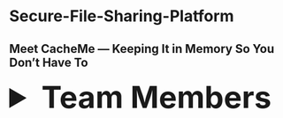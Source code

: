 # Secure-File-Sharing-Platform


## Meet CacheMe — Keeping It in Memory So You Don’t Have To

<details>
  <summary style="font-size: 55px;"><b>Team Members</b></summary>
<table style="border: 1px solid #ddd; width: 100%; font-family: Arial, sans-serif; border-collapse: collapse;">
  
  <tr style="border-bottom: 1px solid #ddd;">
    <td style="vertical-align: top; width: 30%; padding: 20px; text-align: center;">
      <img src="assets/team/philemon.jpeg" width="1500" height="auto" style="border-radius: 50%; border: 2px solid #ddd;">
    </td>
    <td style="vertical-align: top; width: 70%; padding: 20px;">
      <h2 style="font-size: 24px; margin: 0 0 10px;"><b>Philemon Muleya</b></h2>
      <b style="font-size: 18px; color: #555;">System Architect and Integration Engineer</b>
      <p style="font-size: 16px; color: #333; line-height: 1.5;">
       <br> I'm a third-year Information Knowledge Systems student with experience in systems programming, real-time mobile AI, and full-stack development. I’ve built optimized apps using C++, Java, and Go, and developed secure APIs and interfaces with Node.js, Vue, and Tailwind.
        <br><br>
        <b style="font-size: 16px;">Technologies & Tools Used</b><br><br>
        <a href="#"><img src="https://skillicons.dev/icons?i=c" /></a>
        <a href="#"><img src="https://skillicons.dev/icons?i=cpp" /></a>
        <a href="#"><img src="https://skillicons.dev/icons?i=cs" /></a>
        <a href="#"><img src="https://skillicons.dev/icons?i=java" /></a>
        <a href="#"><img src="https://skillicons.dev/icons?i=php" /></a>
        <a href="#"><img src="https://skillicons.dev/icons?i=laravel" /></a>
        <a href="#"><img src="https://skillicons.dev/icons?i=react" /></a>
        <a href="#"><img src="https://skillicons.dev/icons?i=vue" /></a>
        <a href="#"><img src="https://skillicons.dev/icons?i=angular" /></a>
<!--         <a href="#"><img src="https://skillicons.dev/icons?i=ionic" /></a> -->
        <a href="#"><img src="https://skillicons.dev/icons?i=nodejs" /></a>
        <a href="#"><img src="https://skillicons.dev/icons?i=express" /></a>
        <br><br>
        <b style="font-size: 16px;">Profile Links</b><br>
      </p>
      <a href="https://www.linkedin.com/in/philemon-m-9a0a50268/" target="_blank" style="margin-right: 10px;">
        <img src="https://skillicons.dev/icons?i=linkedin" alt="LinkedIn" width="40" height="40">
      </a>
      <a href="https://github.com/PLM-18" target="_blank">
        <img src="https://skillicons.dev/icons?i=github" alt="GitHub" width="40" height="40">
      </a>
    </td>
  </tr>
  
  <tr style="border-bottom: 1px solid #ddd;">
    <td style="vertical-align: top; width: 30%; padding: 20px; text-align: center;">
      <img src="assets/team/sibusiso.jpeg" width="1500" height="auto" style="border-radius: 50%; border: 2px solid #ddd;">
    </td>
    <td style="vertical-align: top; width: 70%; padding: 20px;">
      <h2 style="font-size: 24px; margin: 0 0 10px;"><b>Sibusiso Zotwayo</b></h2>
      <b style="font-size: 18px; color: #555;">System Architect, DevOps, Integration, Services, and Testing Engineer</b>
      <p style="font-size: 16px; color: #333; line-height: 1.5;">
        <br> Full-stack developer focused on learning through teamwork and growing in software testing. Enthusiastic, collaborative, and committed to continuous improvement.
        <br><br>
        <b style="font-size: 16px;">Technologies & Tools Used</b><br><br>
        <a href="#"><img src="https://skillicons.dev/icons?i=cpp" /></a>
        <a href="#"><img src="https://skillicons.dev/icons?i=java" /></a>
        <a href="#"><img src="https://skillicons.dev/icons?i=js" /></a>
        <a href="#"><img src="https://skillicons.dev/icons?i=ts" /></a>
        <a href="#"><img src="https://skillicons.dev/icons?i=php" /></a>
        <a href="#"><img src="https://skillicons.dev/icons?i=html" /></a>
        <a href="#"><img src="https://skillicons.dev/icons?i=css" /></a>
        <a href="#"><img src="https://skillicons.dev/icons?i=mongodb" /></a>
        <a href="#"><img src="https://skillicons.dev/icons?i=mysql" /></a>
        <a href="#"><img src="https://skillicons.dev/icons?i=nodejs" /></a>
        <a href="#"><img src="https://skillicons.dev/icons?i=express" /></a>
        <br><br>
        <b style="font-size: 16px;">Profile Links</b><br>
      </p>
      <a href="https://www.linkedin.com/in/sibusiso-zotwayo-84886331b/" target="_blank" style="margin-right: 10px;">
        <img src="https://skillicons.dev/icons?i=linkedin" alt="LinkedIn" width="40" height="40">
      </a>
      <a href="https://github.com/SibusisoZotwayo22591380" target="_blank">
        <img src="https://skillicons.dev/icons?i=github" alt="GitHub" width="40" height="40">
      </a>
    </td>
  </tr>
  
  <tr style="border-bottom: 1px solid #ddd;">
    <td style="vertical-align: top; width: 30%; padding: 20px; text-align: center;">
      <img src="assets/team/tiyiso.jpeg" width="1500" height="auto" style="border-radius: 50%; border: 2px solid #ddd;">
    </td>
    <td style="vertical-align: top; width: 70%; padding: 20px;">
      <h2 style="font-size: 24px; margin: 0 0 10px;"><b>Tiyiso Hlungwani</b></h2>
      <b style="font-size: 18px; color: #555;">DevOps, Testing Engineer</b>
      <p style="font-size: 16px; color: #333; line-height: 1.5;">
        <br> Final-year CS student building real-time web apps and AI bots. Skilled in full-stack development, Git collaboration, and clean code practices.
        <br><br>
        <b style="font-size: 16px;">Technologies & Tools Used</b><br><br>
        <a href="#"><img src="https://skillicons.dev/icons?i=js" /></a>
        <a href="#"><img src="https://skillicons.dev/icons?i=nodejs" /></a>
        <a href="#"><img src="https://skillicons.dev/icons?i=express" /></a>
        <a href="#"><img src="https://skillicons.dev/icons?i=html" /></a>
        <a href="#"><img src="https://skillicons.dev/icons?i=css" /></a>
        <a href="#"><img src="https://skillicons.dev/icons?i=tailwind" /></a>
        <a href="#"><img src="https://skillicons.dev/icons?i=cpp" /></a>
        <a href="#"><img src="https://skillicons.dev/icons?i=java" /></a>
        <a href="#"><img src="https://skillicons.dev/icons?i=python" /></a>
        <a href="#"><img src="https://skillicons.dev/icons?i=mongodb" /></a>
        <a href="#"><img src="https://skillicons.dev/icons?i=postgres" /></a>
        <a href="#"><img src="https://skillicons.dev/icons?i=supabase" /></a>
        <br><br>
        <b style="font-size: 16px;">Profile Links</b><br>
      </p>
      <a href="https://www.linkedin.com/in/tiyiso-hlungwani-2722b3219/" target="_blank" style="margin-right: 10px;">
        <img src="https://skillicons.dev/icons?i=linkedin" alt="LinkedIn" width="40" height="40">
      </a>
      <a href="https://github.com/TiyisoWolfiez" target="_blank">
        <img src="https://skillicons.dev/icons?i=github" alt="GitHub" width="40" height="40">
      </a>
    </td>
  </tr>

  <tr style="border-bottom: 1px solid #ddd;">
    <td style="vertical-align: top; width: 30%; padding: 20px; text-align: center;">
      <img src="assets/team/tumisho.jpeg" width="1500" height="auto" style="border-radius: 50%; border: 2px solid #ddd;">
    </td>
    <td style="vertical-align: top; width: 70%; padding: 20px;">
      <h2 style="font-size: 24px; margin: 0 0 10px;"><b>Tumisho Makhene</b></h2>
      <b style="font-size: 18px; color: #555;">UI/UX Design, DevOps, Integration, Services</b>
      <p style="font-size: 16px; color: #333; line-height: 1.5;">
        <br> I'm a passionate and teachable programmer who believes anything can be learned. I have experience in UI design, front-end, and back-end development, having built full-stack applications and APIs using Node.js and PHP (with Swagger documentation). I've also developed client libraries and front-end integrations for these APIs. I'm comfortable using Git and committed to writing clean, maintainable code while continuously improving my skills.
        <br><br>
        <b style="font-size: 16px;">Technologies & Tools Used</b><br><br>
        <a href="#"><img src="https://skillicons.dev/icons?i=cpp" /></a>
        <a href="#"><img src="https://skillicons.dev/icons?i=java" /></a>
        <a href="#"><img src="https://skillicons.dev/icons?i=js" /></a>
        <a href="#"><img src="https://skillicons.dev/icons?i=html" /></a>
        <a href="#"><img src="https://skillicons.dev/icons?i=css" /></a>
        <a href="#"><img src="https://skillicons.dev/icons?i=tailwind" /></a>
        <a href="#"><img src="https://skillicons.dev/icons?i=nodejs" /></a>
        <br><br>
        <b style="font-size: 16px;">Profile Links</b><br>
      </p>
      <a href="" target="_blank" style="margin-right: 10px;">
        <img src="https://skillicons.dev/icons?i=linkedin" alt="LinkedIn" width="40" height="40">
      </a>
      <a href="https://github.com/AntiDope00" target="_blank">
        <img src="https://skillicons.dev/icons?i=github" alt="GitHub" width="40" height="40">
      </a>
    </td>
  </tr>
  
</table>
</details>

